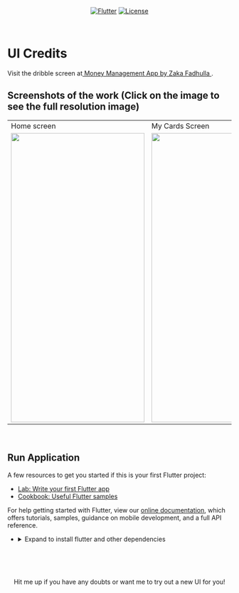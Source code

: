 <p align="center">
<a href=""><img title="Flutter" src="https://img.shields.io/badge/Flutter-2-blue?style=for-the-badge&logo=flutter"></a>
<a href=""><img title="License" src="https://img.shields.io/badge/License-Open Source-brightgreen?style=for-the-badge&logo="></a>
</p>

<br>

# UI Credits   

Visit the dribble screen at<a href="https://dribbble.com/shots/14360346-Money-Management-App"> Money Management App by
Zaka Fadhulla
</a>.


## Screenshots of the work (Click on the image to see the full resolution image)

<table align="center">
  <tr>
    <td>Home screen</td>
     <td>My Cards Screen</td>
     
  </tr>
  <tr>
    <td><img src="https://github.com/Vignesh0404/Flutter-UI-Kit/blob/main/money-management/output/2.jpeg" width=300 height=650></td>
    <td><img src="https://github.com/Vignesh0404/Flutter-UI-Kit/blob/main/money-management/output/1.jpeg" width=300 height=650></td>
    
  </tr>
 </table>
 
 <br>
 
 
 ## Run Application
 
A few resources to get you started if this is your first Flutter project:

- [Lab: Write your first Flutter app](https://flutter.dev/docs/get-started/codelab)
- [Cookbook: Useful Flutter samples](https://flutter.dev/docs/cookbook)

For help getting started with Flutter, view our
[online documentation](https://flutter.dev/docs), which offers tutorials,
samples, guidance on mobile development, and a full API reference.

<ul><li><details>
<summary>Expand to install flutter and other dependencies</b></summary>
<li>Follow this to install <strong><a href="https://flutter.dev/docs/get-started/install">Flutter</a></strong></li>
</ul></li></ul></details></li></ul>
<br>
<br><br>
<p align="center">
  Hit me up if you have any doubts or want me to try out a new UI for you!
</p>

